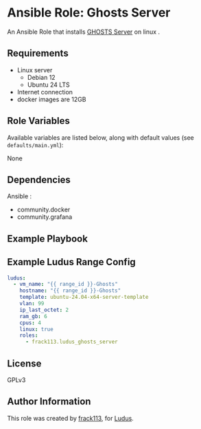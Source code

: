 # Ansible Role: Ghosts Server

An Ansible Role that installs [GHOSTS Server](https://github.com/cmu-sei/GHOSTS) on linux .

## Requirements

- Linux server
  - Debian 12
  - Ubuntu 24 LTS
- Internet connection
- docker images are 12GB

## Role Variables

Available variables are listed below, along with default values (see `defaults/main.yml`):

None

## Dependencies

Ansible :

- community.docker
- community.grafana

## Example Playbook

## Example Ludus Range Config

```yaml
ludus:
  - vm_name: "{{ range_id }}-Ghosts"
    hostname: "{{ range_id }}-Ghosts"
    template: ubuntu-24.04-x64-server-template
    vlan: 99
    ip_last_octet: 2
    ram_gb: 6
    cpus: 4
    linux: true
    roles:
      - frack113.ludus_ghosts_server
```

## License

[//]: # (If you change the License type, be sure to change the actual LICENSE file as well)
GPLv3

## Author Information

This role was created by [frack113](https://github.com/frack113), for [Ludus](https://ludus.cloud/).
